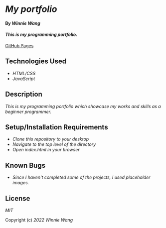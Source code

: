 # _My portfolio_

#### By _**Winnie Wang**_

#### _This is my programming portfolio._

[GitHub Pages](https://weijwang18.github.io/programming-Portfolio/)

## Technologies Used

- _HTML/CSS_
- _JavaScript_

## Description

_This is my programming portfolio which showcase my works and skills as a beginner programmer._

## Setup/Installation Requirements

- _Clone this repository to your desktop_
- _Navigate to the top level of the directory_
- _Open index.html in your browser_

## Known Bugs

- _Since I haven't completed some of the projects, I used placeholder images._

## License

_MIT_

Copyright (c) _2022_ _Winnie Wang_
